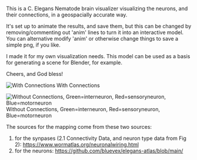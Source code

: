 This is a C. Elegans Nematode brain visualizer visualizing the neurons, and their connections, in a geospacially accurate way.

It's set up to animate the results, and save them, but this can be changed by removing/commenting out 'anim' lines to turn it into an interactive model. You can alternative modify 'anim' or otherwise change things to save a simple png, if you like.

I made it for my own visualization needs. This model can be used as a basis for generating a scene for Blender, for example.

Cheers, and God bless!

![With Connections](c_elegans_neuron_rotation.gif)
With Connections

![Without Connections, Green=interneuron, Red=sensoryneuron, Blue=motorneuron](c_elegans_neuron_rotation1.gif)
Without Connections, Green=interneuron, Red=sensoryneuron, Blue=motorneuron

The sources for the mapping come from these two sources:
1. for the synpases (2.1 Connectivity Data, and neuron type data from Fig 2):
    https://www.wormatlas.org/neuronalwiring.html
2. for the neurons:
    https://github.com/bluevex/elegans-atlas/blob/main/